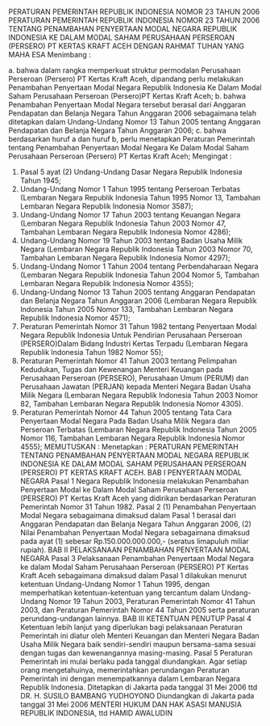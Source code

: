 PERATURAN PEMERINTAH REPUBLIK INDONESIA NOMOR 23 TAHUN 2006 PERATURAN PEMERINTAH REPUBLIK INDONESIA NOMOR 23 TAHUN 2006 TENTANG PENAMBAHAN PENYERTAAN MODAL NEGARA REPUBLIK INDONESIA KE DALAM MODAL SAHAM PERUSAHAAN PERSEROAN (PERSERO) PT KERTAS KRAFT ACEH
DENGAN RAHMAT TUHAN YANG MAHA ESA
Menimbang :

a. bahwa dalam rangka memperkuat struktur permodalan Perusahaan Perseroan (Persero) PT Kertas Kraft Aceh, dipandang perlu melakukan Penambahan Penyertaan Modal Negara Republik Indonesia Ke Dalam Modal Saham Perusahaan Perseroan (Persero)PT Kertas Kraft Aceh;
b. bahwa Penambahan Penyertaan Modal Negara tersebut berasal dari Anggaran Pendapatan dan Belanja Negara Tahun Anggaran 2006 sebagaimana telah ditetapkan dalam Undang-Undang Nomor 13 Tahun 2005 tentang Anggaran Pendapatan dan Belanja Negara Tahun Anggaran 2006;
c. bahwa berdasarkan huruf a dan huruf b, perlu menetapkan Peraturan Pemerintah tentang Penambahan Penyertaan Modal Negara Ke Dalam Modal Saham Perusahaan Perseroan (Persero) PT Kertas Kraft Aceh;
Mengingat :

1. Pasal 5 ayat (2) Undang-Undang Dasar Negara Republik Indonesia Tahun 1945;
2. Undang-Undang Nomor 1 Tahun 1995 tentang Perseroan Terbatas (Lembaran Negara Republik Indonesia Tahun 1995 Nomor 13, Tambahan Lembaran Negara Republik Indonesia Nomor 3587);
3. Undang-Undang Nomor 17 Tahun 2003 tentang Keuangan Negara (Lembaran Negara Republik Indonesia Tahun 2003 Nomor 47, Tambahan Lembaran Negara Republik Indonesia Nomor 4286);
4. Undang-Undang Nomor 19 Tahun 2003 tentang Badan Usaha Milik Negara (Lembaran Negara Republik Indonesia Tahun 2003 Nomor 70, Tambahan Lembaran Negara Republik Indonesia Nomor 4297);
5. Undang-Undang Nomor 1 Tahun 2004 tentang Perbendaharaan Negara (Lembaran Negara Republik Indonesia Tahun 2004 Nomor 5, Tambahan Lembaran Negara Republik Indonesia Nomor 4355);
6. Undang-Undang Nomor 13 Tahun 2005 tentang Anggaran Pendapatan dan Belanja Negara Tahun Anggaran 2006 (Lembaran Negara Republik Indonesia Tahun 2005 Nomor 133, Tambahan Lembaran Negara Republik Indonesia Nomor 4571);
7. Peraturan Pemerintah Nomor 31 Tahun 1982 tentang Penyertaan Modal Negara Republik Indonesia Untuk Pendirian Perusahaan Perseroan (PERSERO)Dalam Bidang Industri Kertas Terpadu (Lembaran Negara Republik Indonesia Tahun 1982 Nomor 55);
8. Peraturan Pemerintah Nomor 41 Tahun 2003 tentang Pelimpahan Kedudukan, Tugas dan Kewenangan Menteri Keuangan pada Perusahaan Perseroan (PERSERO), Perusahaan Umum (PERUM) dan Perusahaan Jawatan (PERJAN) kepada Menteri Negara Badan Usaha Milik Negara (Lembaran Negara Republik Indonesia Tahun 2003 Nomor 82, Tambahan Lembaran Negara Republik Indonesia Nomor 4305).
9. Peraturan Pemerintah Nomor 44 Tahun 2005 tentang Tata Cara Penyertaan Modal Negara Pada Badan Usaha Milik Negara dan Perseroan Terbatas (Lembaran Negara Republik Indonesia Tahun 2005 Nomor 116, Tambahan Lembaran Negara Republik Indonesia Nomor 4555);
MEMUTUSKAN :
 Menetapkan : PERATURAN PEMERINTAH TENTANG PENAMBAHAN PENYERTAAN MODAL NEGARA REPUBLIK INDONESIA KE DALAM MODAL SAHAM PERUSAHAAN PERSEROAN (PERSERO) PT KERTAS KRAFT ACEH. BAB I PENYERTAAN MODAL NEGARA
Pasal 1
Negara Republik Indonesia melakukan Penambahan Penyertaan Modal ke Dalam Modal Saham Perusahaan Perseroan (PERSERO) PT Kertas Kraft Aceh yang didirikan berdasarkan Peraturan Pemerintah Nomor 31 Tahun 1982.
Pasal 2
(1) Penambahan Penyertaan Modal Negara sebagaimana dimaksud dalam Pasal 1 berasal dari Anggaran Pendapatan dan Belanja Negara Tahun Anggaran 2006, (2) Nilai Penambahan Penyertaan Modal Negara sebagaimana dimaksud pada ayat (1) sebesar Rp.150.000.000.000,- (seratus limapuluh miliar rupiah). BAB II PELAKSANAAN PENAMBAHAN PENYERTAAN MODAL NEGARA
Pasal 3
Pelaksanaan Penambahan Penyertaan Modal Negara ke dalam Modal Saham Perusahaan Perseroan (PERSERO) PT Kertas Kraft Aceh sebagaimana dimaksud dalam Pasal 1 dilakukan menurut ketentuan Undang-Undang Nomor 1 Tahun 1995, dengan memperhatikan ketentuan-ketentuan yang tercantum dalam Undang-Undang Nomor 19 Tahun 2003, Peraturan Pemerintah Nomor 41 Tahun 2003, dan Peraturan Pemerintah Nomor 44 Tahun 2005 serta peraturan perundang-undangan lainnya. BAB III KETENTUAN PENUTUP
Pasal 4
Ketentuan lebih lanjut yang diperlukan bagi pelaksanaan Peraturan Pemerintah ini diatur oleh Menteri Keuangan dan Menteri Negara Badan Usaha Milik Negara baik sendiri-sendiri maupun bersama-sama sesuai dengan tugas dan kewenangannya masing-masing.
Pasal 5
Peraturan Pemerintah ini mulai berlaku pada tanggal diundangkan.
Agar setiap orang mengetahuinya, memerintahkan perundangan Peraturan Pemerintah ini dengan menempatkannya dalam Lembaran Negara Republik Indonesia. Ditetapkan di Jakarta pada tanggal 31 Mei 2006 ttd DR. H. SUSILO BAMBANG YUDHOYONO Diundangkan di Jakarta pada tanggal 31 Mei 2006 MENTERI HUKUM DAN HAK ASASI MANUSIA REPUBLIK INDONESIA, ttd HAMID AWALUDIN